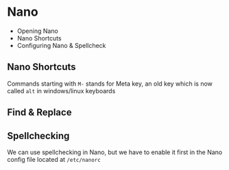 # Nano

-   Opening Nano
-   Nano Shortcuts
-   Configuring Nano & Spellcheck

## Nano Shortcuts

Commands starting with `M-` stands for Meta key, an old key which is now called `alt` in windows/linux keyboards

## Find & Replace

## Spellchecking

We can use spellchecking in Nano, but we have to enable it first in the Nano config file located at `/etc/nanorc`
